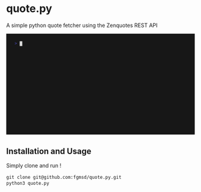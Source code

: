 # quote.py

A simple python quote fetcher using the Zenquotes REST API

![Demo](assets/demo.gif)

## Installation and Usage

Simply clone and run !

```
git clone git@github.com:fgmsd/quote.py.git
python3 quote.py
```
